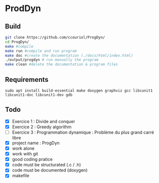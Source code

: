 # ProdDyn

## Build

```bash
git clone https://github.com/ccouriol/ProgDyn/
cd ProgDyn/
make #compile
make run #compile and run program
make doc #create the documentation (./docs/html/index.html)
./output/progdyn # run manually the program
make clean #delete the documentation & program files
```

## Requirements

`sudo apt install build-essential make doxygen graphviz gcc libcunit1 libcunit1-doc libcunit1-dev gdb`

## Todo

- [x] Exercice 1 : Divide and conquer
- [x] Exercice 2 : Greedy algorithm
- [ ] Exercice 3 : Programmation dynamique : Problème du plus grand carré libre
- [x] project name : ProgDyn
- [x] work alone
- [x] work with git
- [x] good coding pratice
- [x] code must be structurated (.c / .h)
- [x] code must be documented (doxygen)
- [x] makefile
